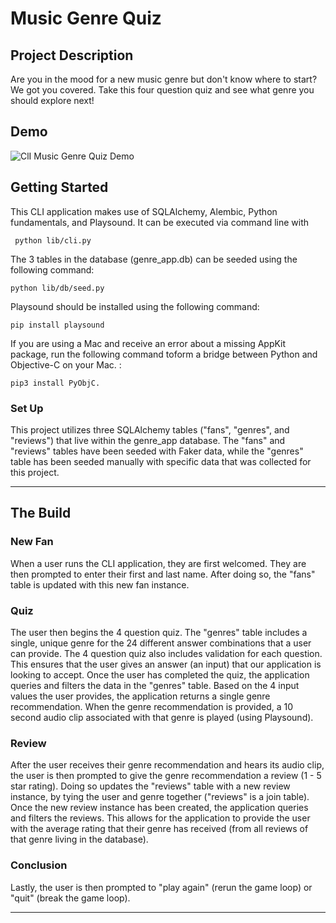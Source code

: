 # Music Genre Quiz 

## Project Description
Are you in the mood for a new music genre but don't know where to start? We got you covered. Take this four question quiz and see what genre you should explore next!

## Demo

![ClI Music Genre Quiz Demo](//assets/MusicGenre_CLIgif.gif)

## Getting Started

This CLI application makes use of SQLAlchemy, Alembic, Python fundamentals, and Playsound. It can be executed via command line with

```shell
 python lib/cli.py
```

The 3 tables in the database (genre_app.db) can be seeded using the following command: 

````shell
python lib/db/seed.py
````

Playsound should be installed using the following command: 

````shell
pip install playsound
````

 If you are using a Mac and receive an error about a missing AppKit package, run the following command toform a bridge between Python and Objective-C on your Mac. : 
 
 ```shell
 pip3 install PyObjC.
```

### Set Up

This project utilizes three SQLAlchemy tables ("fans", "genres", and "reviews") that live within the genre_app database. The "fans" and "reviews" tables have been seeded with Faker data, while the "genres" table has been seeded manually with specific data that was collected for this project.

***

## The Build


### New Fan

When a user runs the CLI application, they are first welcomed. They are then prompted to enter their first and last name. After doing so, the "fans" table is updated with this new fan instance.

### Quiz

The user then begins the 4 question quiz. The "genres" table includes a single, unique genre for the 24 different answer combinations that a user can provide. The 4 question quiz also includes validation for each question. This ensures that the user gives an answer (an input) that our application is looking to accept. Once the user has completed the quiz, the application queries and filters the data in the "genres" table. Based on the 4 input values the user provides, the application returns a single genre recommendation. When the genre recommendation is provided, a 10 second audio clip associated with that genre is played (using Playsound).

### Review

After the user receives their genre recommendation and hears its audio clip, the user is then prompted to give the genre recommendation a review (1 - 5 star rating). Doing so updates the "reviews" table with a new review instance, by tying the user and genre together ("reviews" is a join table). Once the new review instance has been created, the application queries and filters the reviews. This allows for the application to provide the user with the average rating that their genre has received (from all reviews of that genre living in the database).

### Conclusion

Lastly, the user is then prompted to "play again" (rerun the game loop) or "quit" (break the game loop).

***

